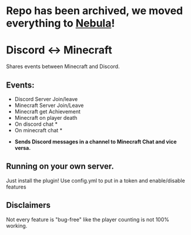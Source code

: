 # Repo has been archived, we moved everything to [Nebula](https://github.com/Kipp-ie/Nebula)! 

# Discord <-> Minecraft

Shares events between Minecraft and Discord.

## Events:
- Discord Server Join/leave
- Minecraft Server Join/Leave
- Minecraft get Achievement
- Minecraft on player death
- On discord chat *
- On minecraft chat *

* **Sends Discord messages in a channel to Minecraft Chat and vice versa.**

## Running on your own server.

Just install the plugin! Use config.yml to put in a token and enable/disable features

## Disclaimers
Not every feature is "bug-free" like the player counting is not 100% working.

